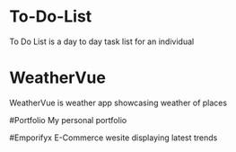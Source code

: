 # To-Do-List
To Do List is a day to day task list for an individual 

# WeatherVue
WeatherVue is weather app showcasing weather of places

#Portfolio
My personal portfolio

#Emporifyx
E-Commerce wesite displaying latest trends
